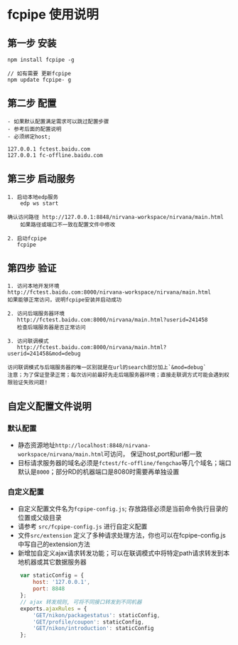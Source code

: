 # fcpipe 使用说明

## 第一步 安装

    npm install fcpipe -g
    
    // 如有需要 更新fcpipe
    npm update fcpipe- g

## 第二步 配置

    - 如果默认配置满足需求可以跳过配置步骤
    - 参考后面的配置说明
    - 必须绑定host; 

    127.0.0.1 fctest.baidu.com
    127.0.0.1 fc-offline.baidu.com

## 第三步 启动服务

    1. 启动本地edp服务
        edp ws start
        
    确认访问路径 http://127.0.0.1:8848/nirvana-workspace/nirvana/main.html
        如果路径或端口不一致在配置文件中修改
        
    2. 启动fcpipe
       fcpipe

 
## 第四步 验证

    1. 访问本地开发环境
    http://fctest.baidu.com:8000/nirvana-workspace/nirvana/main.html
    如果能够正常访问，说明fcpipe安装并启动成功
     
    2. 访问后端服务器环境
       http://fctest.baidu.com:8000/nirvana/main.html?userid=241458
       检查后端服务器是否正常访问
     
    3. 访问联调模式
       http://fctest.baidu.com:8000/nirvana/main.html?userid=241458&mod=debug
     
    访问联调模式与后端服务器的唯一区别就是在url的search部分加上`&mod=debug`
    注意；为了保证登录正常；每次访问前最好先走后端服务器环境；直接走联调方式可能会遇到权限验证失败问题!


## 自定义配置文件说明

### 默认配置

- 静态资源地址`http://localhost:8848/nirvana-workspace/nirvana/main.html`可访问， 保证host,port和url都一致
- 目标请求服务器的域名必须是`fctest/fc-offline/fengchao`等几个域名；端口默认是`8000`；部分RD的机器端口是8080时需要再单独设置

### 自定义配置

- 自定义配置文件名为`fcpipe-config.js`; 存放路径必须是当前命令执行目录的位置或父级目录
- 请参考 `src/fcpipe-config.js` 进行自定义配置
- 文件`src/extension` 定义了多种请求处理方法，你也可以在fcpipe-config.js中写自己的extension方法
- 新增加自定义ajax请求转发功能；可以在联调模式中将特定path请求转发到本地机器或其它数据服务器


```js
    var staticConfig = {
        host: '127.0.0.1',
        port: 8848
    };
    // ajax 转发规则, 可将不同接口转发到不同机器
    exports.ajaxRules = {
        'GET/nikon/packagestatus': staticConfig,
        'GET/profile/coupon': staticConfig,
        'GET/nikon/introduction': staticConfig
    };
```

